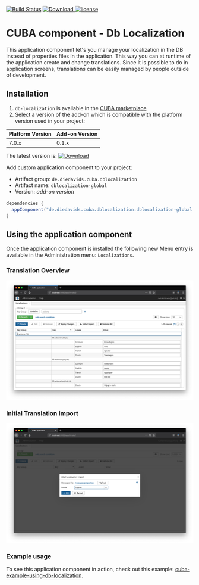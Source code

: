 [![Build Status](https://travis-ci.com/mariodavid/cuba-component-db-localization.svg?branch=master)](https://travis-ci.com/mariodavid/cuba-component-db-localization)
[ ![Download](https://api.bintray.com/packages/mariodavid/cuba-components/cuba-component-db-localization/images/download.svg) ](https://bintray.com/mariodavid/cuba-components/cuba-component-db-localization/_latestVersion)
[![license](https://img.shields.io/badge/license-Apache%20License%202.0-blue.svg?style=flat)](http://www.apache.org/licenses/LICENSE-2.0)

CUBA component - Db Localization
======================

This application component let's you manage your localization in the DB instead of properties files in the application.
This way you can at runtime of the application create and change translations. Since it is possible to do in application
screens, translations can be easily managed by people outside of development.

## Installation

1. `db-localization` is available in the [CUBA marketplace](https://www.cuba-platform.com/marketplace)
2. Select a version of the add-on which is compatible with the platform version used in your project:

| Platform Version | Add-on Version |
| ---------------- | -------------- |
| 7.0.x            | 0.1.x          |

The latest version is: [ ![Download](https://api.bintray.com/packages/mariodavid/cuba-components/cuba-component-db-localization/images/download.svg) ](https://bintray.com/mariodavid/cuba-components/cuba-component-db-localization/_latestVersion)

Add custom application component to your project:

* Artifact group: `de.diedavids.cuba.dblocalization`
* Artifact name: `dblocalization-global`
* Version: *add-on version*

```groovy
dependencies {
  appComponent("de.diedavids.cuba.dblocalization:dblocalization-global:*addon-version*")
}
```


## Using the application component

Once the application component is installed the following new Menu entry is available in the Administration menu: `Localizations`.


### Translation Overview
![translations-overview](https://github.com/mariodavid/cuba-component-db-localization/blob/master/img/translations-overview.png)

### Initial Translation Import
![initial-localization-import](https://github.com/mariodavid/cuba-component-db-localization/blob/master/img/initial-localization-import.png)


### Example usage
To see this application component in action, check out this example: [cuba-example-using-db-localization](https://github.com/mariodavid/cuba-example-using-db-localization).
